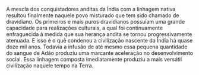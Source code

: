 ﻿A mescla dos conquistadores anditas da Índia com a linhagem nativa resultou finalmente naquele povo misturado que tem sido chamado de dravidiano. Os primeiros e mais puros dravidianos possuíam uma grande capacidade para realizações culturais, a qual foi continuamente enfraquecida à medida que sua herança andita se tornou progressivamente atenuada. E isso é o quê condenou a civilização nascente da Índia há quase doze mil anos. Todavia a infusão de até mesmo essa pequena quantidade do sangue de Adão produziu uma marcante aceleração no desenvolvimento social. Essa linhagem composta imediatamente produziu a mais versátil civilização naquele tempo na Terra.